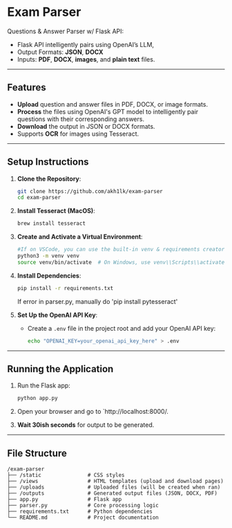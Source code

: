 # **Exam Parser**

Questions & Answer Parser w/ Flask API:

- Flask API intelligently pairs using OpenAI’s LLM, 
- Output Formats: **JSON**, **DOCX** 
- Inputs: **PDF**, **DOCX**, **images**, and **plain text** files.
---

## **Features**

- **Upload** question and answer files in PDF, DOCX, or image formats.
- **Process** the files using OpenAI's GPT model to intelligently pair questions with their corresponding answers.
- **Download** the output in JSON or DOCX formats.
- Supports **OCR** for images using Tesseract.

---

## **Setup Instructions**

1. **Clone the Repository**:
   ```bash
   git clone https://github.com/akh1lk/exam-parser
   cd exam-parser
   ```

2. **Install Tesseract (MacOS)**:
   ```bash
   brew install tesseract
   ```

3. **Create and Activate a Virtual Environment**:
   ```bash
   #If on VSCode, you can use the built-in venv & requirements creator
   python3 -m venv venv
   source venv/bin/activate  # On Windows, use venv\\Scripts\\activate
   ```

4. **Install Dependencies**:
   ```bash
   pip install -r requirements.txt
   ```
   If error in parser.py, manually do 'pip install pytesseract'

5. **Set Up the OpenAI API Key**:
   - Create a `.env` file in the project root and add your OpenAI API key:
     ```bash
     echo "OPENAI_KEY=your_openai_api_key_here" > .env
     ```
---

## **Running the Application**

1. Run the Flask app:
   ```bash
   python app.py
   ```

2. Open your browser and go to `http://localhost:8000/.

3. **Wait 30ish seconds** for output to be generated.

---

## **File Structure**

```
/exam-parser
├── /static               # CSS styles
├── /views                # HTML templates (upload and download pages)
├── /uploads              # Uploaded files (will be created when ran)
├── /outputs              # Generated output files (JSON, DOCX, PDF)
├── app.py                # Flask app
├── parser.py             # Core processing logic
├── requirements.txt      # Python dependencies
└── README.md             # Project documentation
```
